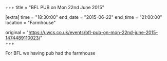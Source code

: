 +++
title = "BFL PUB on Mon 22nd June 2015"

[extra]
time = "18:30:00"
end_date = "2015-06-22"
end_time = "21:00:00"
location = "Farmhouse"

original = "https://uwcs.co.uk/events/bfl-pub-on-mon-22nd-june-2015-1474489110023/"    
+++

For BFL we having pub had the farmhouse

